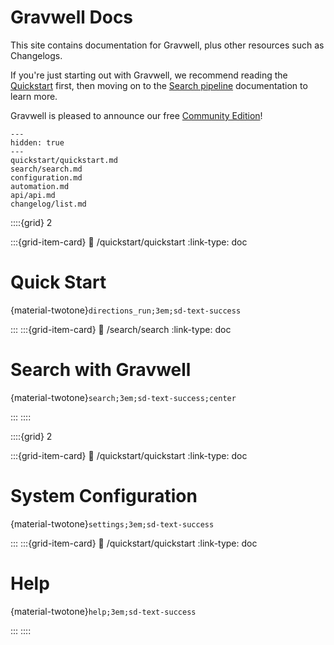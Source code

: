 # Gravwell Docs

This site contains documentation for Gravwell, plus other resources such as Changelogs.

If you're just starting out with Gravwell, we recommend reading the [Quickstart](quickstart/quickstart.md) first, then moving on to the [Search pipeline](search/search.md) documentation to learn more.

Gravwell is pleased to announce our free [Community Edition](https://www.gravwell.io/download)!

```{toctree}
---
hidden: true
---
quickstart/quickstart.md
search/search.md
configuration.md
automation.md
api/api.md
changelog/list.md
```

::::{grid} 2

:::{grid-item-card}
:link: /quickstart/quickstart
:link-type: doc

# Quick Start

{material-twotone}`directions_run;3em;sd-text-success`

:::
:::{grid-item-card}
:link: /search/search
:link-type: doc

# Search with Gravwell

{material-twotone}`search;3em;sd-text-success;center`

:::
::::

::::{grid} 2

:::{grid-item-card}
:link: /quickstart/quickstart
:link-type: doc

# System Configuration

{material-twotone}`settings;3em;sd-text-success`

:::
:::{grid-item-card}
:link: /quickstart/quickstart
:link-type: doc

# Help

{material-twotone}`help;3em;sd-text-success`

:::
::::
